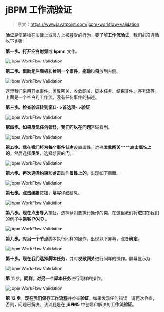# jBPM 工作流验证

> 原文：<https://www.javatpoint.com/jbpm-workflow-validation>

**验证**是使某物在法律上或官方上被接受的行为。要了解**工作流验证**，我们必须遵循以下步骤:

**第一步。**打开空白**射频**或 **bpmn** 文件。

![jbpm WorkFlow Validation](img/a0c2e127c71ac8a6885233abdb50a97d.png)

**第二步。**借助**组件面板**和**绘制一个事件，拖动**和**将**放到右侧。

![jbpm WorkFlow Validation](img/d06cb97c41fe4c5d5b36d97b151b861c.png)

这里我们采用开始事件、发散网关、收敛网关、脚本任务、结束事件、序列流等。上面是一个空白的工作流，没有任何事件的描述。

**第三步。**检查验证转到**窗口- >首选项- >验证**

![jbpm WorkFlow Validation](img/ef9d501ed94d05977737248bbff03241.png)

**第四步。**如果发现任何错误，我们可以在**问题**区域看到。

![jbpm WorkFlow Validation](img/36e38e4257961baa47d1ec5f638f5fc2.png)

**第五步。**现在我们将为每个**事件任务**设置属性。选择**发散网关****点击属性上的**，然后选择**类型**，选择想要的**门**。

![jbpm WorkFlow Validation](img/9134779f46f13082266a5a48d5e5b035.png)

**第六步。**再次选择**约束**和**点击**动作**属性上的**，出现如下画面。

![jbpm WorkFlow Validation](img/b2919686c7e3e03aadcce04f9cc45539.png)

**第七步。**点击**编辑**按钮，**填写**详细信息。

![jbpm WorkFlow Validation](img/36e2a76a0cabeeb30c4ebdd0dd778c2c.png)

**第八步。**现在点击**导入**按钮，选择我们要执行操作的类。在这里我们将**进口**在我们的例子中**乘客 POJO** 。

![jbpm WorkFlow Validation](img/d08818441fc607c2c639d1c84425d8e4.png)

**第九步。**对另一个**节点**脚本执行同样的操作，出现以下屏幕，点击**确定**。

![jbpm WorkFlow Validation](img/1e08328aec4a37f554faaff20b42da49.png)

**第十步。**现在我们选择**脚本任务**，并对**发散网关**进行同样的操作。屏幕显示为:

![jbpm WorkFlow Validation](img/9930f434aff44000743a41596ad6826e.png)

**第 11 步。**同样，对另一个**脚本任务**进行同样的操作。

![jbpm WorkFlow Validation](img/09ec51e89f465fe013b01b2ac28ee8fe.png)

**第 12 步。**现在我们保存**工作流程**并检查**验证**。如果发现任何错误，请再次检查，否则，问题已解决。该流程是在 **jBPM5** 中创建和解决的**工作流验证**。